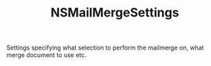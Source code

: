 ﻿---
uid: crmscript_ref_NSMailMergeSettings
title: NSMailMergeSettings
intellisense: Void.NSMailMergeSettings
keywords: NSMailMergeSettings
so.topic: reference
---

Settings specifying what selection to perform the mailmerge on, what merge document to use etc.
